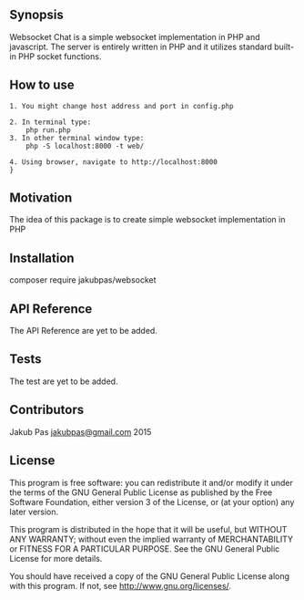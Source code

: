 ## Synopsis

Websocket Chat is a simple websocket implementation in PHP and javascript. The server is entirely written in PHP and it utilizes standard built-in PHP socket functions.

## How to use 

```
1. You might change host address and port in config.php

2. In terminal type: 
	php run.php
3. In other terminal window type:		
	php -S localhost:8000 -t web/

4. Using browser, navigate to http://localhost:8000
}
```

## Motivation

The idea of this package is to create simple websocket implementation in PHP

## Installation

composer require jakubpas/websocket

## API Reference

The API Reference are yet to be added.

## Tests

The test are yet to be added.

## Contributors

Jakub Pas <jakubpas@gmail.com> 2015

## License

This program is free software: you can redistribute it and/or modify
it under the terms of the GNU General Public License as published by
the Free Software Foundation, either version 3 of the License, or
(at your option) any later version.

This program is distributed in the hope that it will be useful,
but WITHOUT ANY WARRANTY; without even the implied warranty of
MERCHANTABILITY or FITNESS FOR A PARTICULAR PURPOSE.  See the
GNU General Public License for more details.

You should have received a copy of the GNU General Public License
along with this program.  If not, see <http://www.gnu.org/licenses/>.